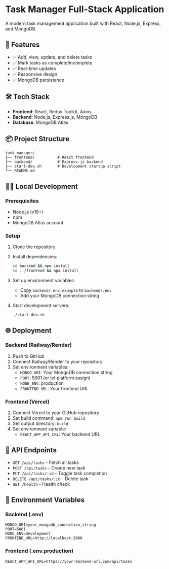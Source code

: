 # Task Manager Full-Stack Application

A modern task management application built with React, Node.js, Express, and MongoDB.

## 🚀 Features
- ✅ Add, view, update, and delete tasks
- ✅ Mark tasks as complete/incomplete
- ✅ Real-time updates
- ✅ Responsive design
- ✅ MongoDB persistence

## 🛠️ Tech Stack
- **Frontend**: React, Redux Toolkit, Axios
- **Backend**: Node.js, Express.js, MongoDB
- **Database**: MongoDB Atlas

## 📦 Project Structure
```
task_manager/
├── frontend/          # React frontend
├── backend/           # Express.js backend
├── start-dev.sh       # Development startup script
└── README.md
```

## 🏃‍♂️ Local Development

### Prerequisites
- Node.js (v18+)
- npm
- MongoDB Atlas account

### Setup
1. Clone the repository
2. Install dependencies:
   ```bash
   cd backend && npm install
   cd ../frontend && npm install
   ```
3. Set up environment variables:
   - Copy `backend/.env.example` to `backend/.env`
   - Add your MongoDB connection string

4. Start development servers:
   ```bash
   ./start-dev.sh
   ```

## 🌐 Deployment

### Backend (Railway/Render)
1. Push to GitHub
2. Connect Railway/Render to your repository
3. Set environment variables:
   - `MONGO_URI`: Your MongoDB connection string
   - `PORT`: 5001 (or let platform assign)
   - `NODE_ENV`: production
   - `FRONTEND_URL`: Your frontend URL

### Frontend (Vercel)
1. Connect Vercel to your GitHub repository
2. Set build command: `npm run build`
3. Set output directory: `build`
4. Set environment variable:
   - `REACT_APP_API_URL`: Your backend URL

## 📝 API Endpoints
- `GET /api/tasks` - Fetch all tasks
- `POST /api/tasks` - Create new task
- `PUT /api/tasks/:id` - Toggle task completion
- `DELETE /api/tasks/:id` - Delete task
- `GET /health` - Health check

## 🔧 Environment Variables

### Backend (.env)
```
MONGO_URI=your_mongodb_connection_string
PORT=5001
NODE_ENV=development
FRONTEND_URL=http://localhost:3000
```

### Frontend (.env.production)
```
REACT_APP_API_URL=https://your-backend-url.com/api/tasks
```

